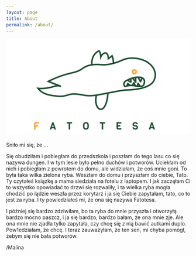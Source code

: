 ```yaml
---
layout: page
title: About
permalink: /about/
---
```


![Fatotesa](assets/images/Fatotesa.png)

Śniło mi się, że ...
 
Się obudziłam i pobiegłam do przedszkola i poszłam do tego lasu co się nazywa dungen.
I w tym lesie było pełno duchów i potworów. Uciekłam od nich i pobiegłam z powrotem do domu,
ale widziałam, że coś mnie goni. To była taka wilka zielona ryba. Weszłam do domu i przyszłam
do ciebie, Tato. Ty czytałeś książkę a mama siedziała na fotelu z laptopem. I jak zaczęłam
Ci to wszystko opowiadać to drzwi się rozwaliły, i ta wielka ryba mogła chodzić po lądzie
weszła przez korytarz i ja się Ciebie zapytałam, tato, co to jest za ryba. I ty powiedziałeś
mi, że ona się nazywa <span class="fatotesa">Fatotesa<span>.
 
I później się bardzo zdziwiłam, bo ta ryba do mnie przyszła i otworzyłą bardzo mocno paszcz,
i ja się bardzo, bardzo bałam, że ona mnie zje. Ale ona mnie nie zjadła tylko zapytała, czy
chcę się z nią bawić autkami duplo. Pow1edziałam, że chcę. I teraz zauważyłam, że ten sen, mi
chyba pomógł, żebym się nie bała potworów.
 
/Malina
